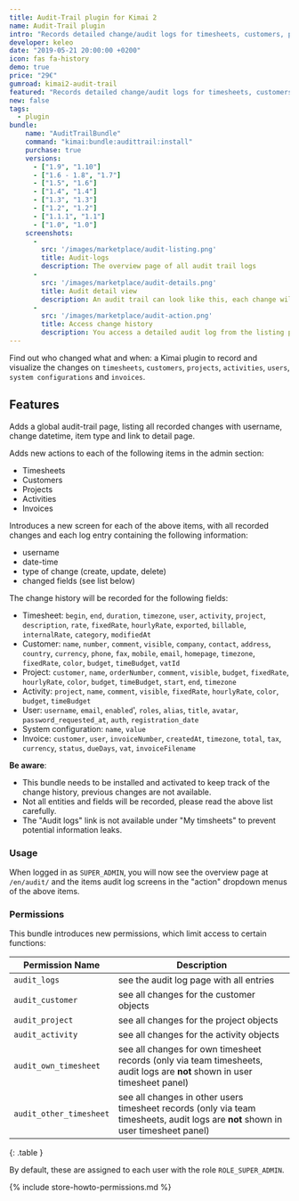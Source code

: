 ```yaml
---
title: Audit-Trail plugin for Kimai 2
name: Audit-Trail plugin
intro: "Records detailed change/audit logs for timesheets, customers, projects and activities and displays them in a per-item timeline."
developer: keleo
date: "2019-05-21 20:00:00 +0200"
icon: fas fa-history
demo: true 
price: "29€"
gumroad: kimai2-audit-trail
featured: "Records detailed change/audit logs for timesheets, customers, projects and activities and displays them in a per-item timeline."
new: false
tags:
  - plugin
bundle:
    name: "AuditTrailBundle"
    command: "kimai:bundle:audittrail:install"
    purchase: true
    versions: 
      - ["1.9", "1.10"]
      - ["1.6 - 1.8", "1.7"]
      - ["1.5", "1.6"]
      - ["1.4", "1.4"]
      - ["1.3", "1.3"]
      - ["1.2", "1.2"]
      - ["1.1.1", "1.1"]
      - ["1.0", "1.0"]
    screenshots:
      - 
        src: '/images/marketplace/audit-listing.png'
        title: Audit-logs
        description: The overview page of all audit trail logs
      -
        src: '/images/marketplace/audit-details.png'
        title: Audit detail view
        description: An audit trail can look like this, each change will be recorded and you might see more entries in a object timeline
      - 
        src: '/images/marketplace/audit-action.png'
        title: Access change history
        description: You access a detailed audit log from the listing page or from the data-table "Actions" dropdown of each item
---
```

 
Find out who changed what and when: a Kimai plugin to record and visualize the changes on `timesheets`, `customers`, `projects`, `activities`, `users`, `system configurations` and `invoices`.

## Features

Adds a global audit-trail page, listing all recorded changes with username, change datetime, item type and link to detail page.

Adds new actions to each of the following items in the admin section:
- Timesheets
- Customers
- Projects
- Activities
- Invoices

Introduces a new screen for each of the above items, with all recorded changes and each log entry containing the following information:

- username
- date-time
- type of change (create, update, delete)
- changed fields (see list below)
 
The change history will be recorded for the following fields:
- Timesheet: `begin`, `end`, `duration`, `timezone`, `user`, `activity`, `project`, `description`, `rate`, `fixedRate`, `hourlyRate`, `exported`, `billable`, `internalRate`, `category`, `modifiedAt` 
- Customer: `name`, `number`, `comment`, `visible`, `company`, `contact`, `address`, `country`, `currency`, `phone`, `fax`, `mobile`, `email`, `homepage`, `timezone`, `fixedRate`, `color`, `budget`, `timeBudget`, `vatId` 
- Project: `customer`, `name`, `orderNumber`, `comment`, `visible`, `budget`, `fixedRate`, `hourlyRate`, `color`, `budget`, `timeBudget`, `start`, `end`, `timezone`
- Activity: `project`, `name`, `comment`, `visible`, `fixedRate`, `hourlyRate`, `color`, `budget`, `timeBudget`
- User: `username`, `email`, `enabled`', `roles`, `alias`, `title`, `avatar`, `password_requested_at`, `auth`, `registration_date` 
- System configuration: `name`, `value`
- Invoice: `customer`, `user`, `invoiceNumber`, `createdAt`, `timezone`, `total`, `tax`, `currency`, `status`, `dueDays`, `vat`, `invoiceFilename`

**Be aware**:
- This bundle needs to be installed and activated to keep track of the change history, previous changes are not available.
- Not all entities and fields will be recorded, please read the above list carefully.
- The "Audit logs" link is not available under "My timsheets" to prevent potential information leaks.

### Usage

When logged in as `SUPER_ADMIN`, you will now see the overview page at `/en/audit/` and the items audit log screens 
in the "action" dropdown menus of the above items.

### Permissions

This bundle introduces new permissions, which limit access to certain functions:

| Permission Name           | Description |
|---                        |--- |
| `audit_logs`              | see the audit log page with all entries |
| `audit_customer`          | see all changes for the customer objects |
| `audit_project`           | see all changes for the project objects |
| `audit_activity`          | see all changes for the activity objects |
| `audit_own_timesheet`     | see all changes for own timesheet records (only via team timesheets, audit logs are **not** shown in user timesheet panel) |
| `audit_other_timesheet`   | see all changes in other users timesheet records (only via team timesheets, audit logs are **not** shown in user timesheet panel) |
{: .table }

By default, these are assigned to each user with the role `ROLE_SUPER_ADMIN`.

{% include store-howto-permissions.md %}
 

